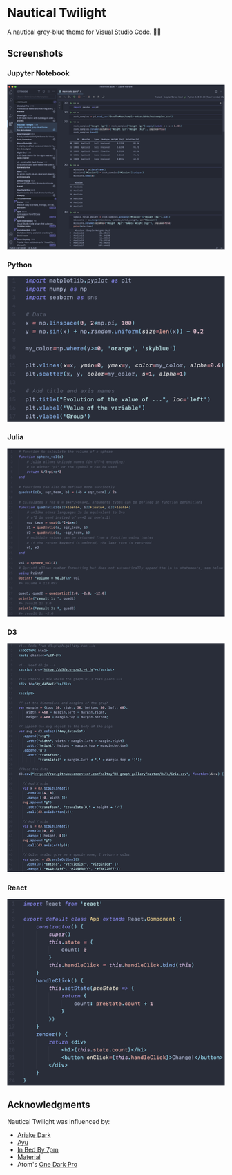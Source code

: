 

# Nautical Twilight

A nautical grey-blue theme for [Visual Studio Code](https://code.visualstudio.com). 🌅⚓

## Screenshots

### Jupyter Notebook
![Notebook Example](img/notebook.png)

### Python
![Python Example](img/Python.png)

### Julia
![Julia Example](img/Julia.png)

### D3
![D3 Example](img/d3.png)

### React
![React Example](img/react.png)

## Acknowledgments
Nautical Twilight was influenced by:
* [Ariake Dark](https://marketplace.visualstudio.com/items?itemName=wart.ariake-dark)
* [Ayu](https://marketplace.visualstudio.com/items?itemName=teabyii.ayu)
* [In Bed By 7pm](https://marketplace.visualstudio.com/items?itemName=sdras.inbedby7pm)
* [Material](https://marketplace.visualstudio.com/items?itemName=Equinusocio.vsc-material-theme)
* Atom's [One Dark Pro](https://atom.io/themes/one-dark-syntax)